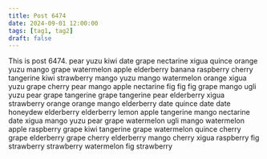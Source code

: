 ```yaml
---
title: Post 6474
date: 2024-09-01 12:00:00
tags: [tag1, tag2]
draft: false
---
```

This is post 6474.
pear
yuzu
kiwi
date
grape
nectarine
xigua
quince
orange
yuzu
mango
grape
watermelon
apple
elderberry
banana
raspberry
cherry
tangerine
kiwi
strawberry
mango
yuzu
mango
watermelon
orange
xigua
yuzu
grape
cherry
pear
mango
apple
nectarine
fig
fig
fig
grape
mango
ugli
yuzu
pear
grape
tangerine
grape
tangerine
pear
elderberry
xigua
strawberry
orange
orange
mango
elderberry
date
quince
date
date
honeydew
elderberry
elderberry
lemon
apple
tangerine
mango
nectarine
date
xigua
mango
yuzu
pear
grape
watermelon
ugli
mango
watermelon
apple
raspberry
grape
kiwi
tangerine
grape
watermelon
quince
cherry
grape
elderberry
grape
cherry
elderberry
mango
cherry
xigua
raspberry
fig
strawberry
strawberry
watermelon
fig
strawberry
